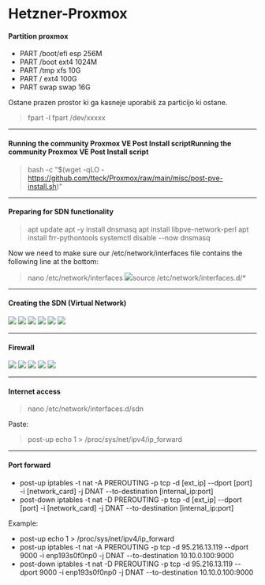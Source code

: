 # Hetzner-Proxmox

#### Partition proxmox
- PART  /boot/efi esp 256M
- PART  /boot  ext4  1024M
- PART  /tmp xfs    10G
- PART  /     ext4  100G
- PART swap  swap 16G

Ostane prazen prostor ki ga kasneje uporabiš za particijo ki ostane.
> fpart -l
fpart /dev/xxxxx

------------
#### Running the community Proxmox VE Post Install scriptRunning the community Proxmox VE Post Install script
> bash -c "$(wget -qLO - https://github.com/tteck/Proxmox/raw/main/misc/post-pve-install.sh)"

------------

#### Preparing for SDN functionality
> apt update
apt -y install dnsmasq
apt install libpve-network-perl
apt install frr-pythontools
systemctl disable --now dnsmasq

Now we need to make sure our /etc/network/interfaces file contains the following line at the bottom:
> nano /etc/network/interfaces
![](https://github.com/bpivk/Hetzner-Proxmox/blob/main/Screens/image-17.png?raw=true)source /etc/network/interfaces.d/*

------------
#### Creating the SDN (Virtual Network)
![](https://github.com/bpivk/Hetzner-Proxmox/blob/main/Screens/image-18-1024x627.png?raw=true)
![](https://github.com/bpivk/Hetzner-Proxmox/blob/main/Screens/image-19-1024x503.png?raw=true)
![](https://github.com/bpivk/Hetzner-Proxmox/blob/main/Screens/image-20-1024x566.png?raw=true)
![](https://github.com/bpivk/Hetzner-Proxmox/blob/main/Screens/image-21-1024x505.png?raw=true)
![](https://github.com/bpivk/Hetzner-Proxmox/blob/main/Screens/image-22-1024x433.png?raw=true)
![](https://github.com/bpivk/Hetzner-Proxmox/blob/main/Screens/image-23-1024x491.png?raw=true)

------------
#### Firewall
![](https://github.com/bpivk/Hetzner-Proxmox/blob/main/Screens/image-26.png?raw=true)
![](https://github.com/bpivk/Hetzner-Proxmox/blob/main/Screens/image-27.png?raw=true)
![](https://github.com/bpivk/Hetzner-Proxmox/blob/main/Screens/image-29.png?raw=true)
![](https://github.com/bpivk/Hetzner-Proxmox/blob/main/Screens/image-33.png?raw=true)
![](https://github.com/bpivk/Hetzner-Proxmox/blob/main/Screens/image-34.png?raw=true)

------------
#### Internet access
> nano /etc/network/interfaces.d/sdn

Paste:
> post-up echo 1 > /proc/sys/net/ipv4/ip_forward

------------

#### Port forward
- post-up iptables -t nat -A PREROUTING -p tcp -d [ext_ip] --dport [port] -i [network_card] -j DNAT --to-destination [internal_ip:port]
- post-down iptables -t nat -D PREROUTING -p tcp -d [ext_ip] --dport [port] -i [network_card] -j DNAT --to-destination [internal_ip:port]

Example:
- post-up echo 1 > /proc/sys/net/ipv4/ip_forward
- post-up iptables -t nat -A PREROUTING -p tcp -d 95.216.13.119 --dport 9000 -i enp193s0f0np0 -j DNAT --to-destination 10.10.0.100:9000
- post-down iptables -t nat -D PREROUTING -p tcp -d 95.216.13.119 --dport 9000 -i enp193s0f0np0 -j DNAT --to-destination 10.10.0.100:9000

